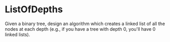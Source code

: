 # ListOfDepths
Given a binary tree, design an algorithm which creates a linked list of all the nodes
at each depth (e.g., if you have a tree with depth 0, you'll have 0 linked lists).
